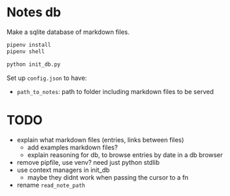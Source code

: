 # Notes db

Make a sqlite database of markdown files.

```bash
pipenv install 
pipenv shell

python init_db.py 
```

Set up `config.json` to have: 

- `path_to_notes`: path to folder including markdown files to be served



# TODO

- explain what markdown files (entries, links between files)
    - add examples markdown files?
    - explain reasoning for db, to browse entries by date in a db browser
- remove pipfile, use venv? need just python stdlib
- use context managers in init_db
    - maybe they didnt work when passing the cursor to a fn
- rename `read_note_path`
